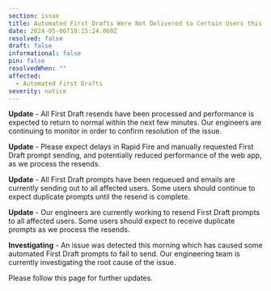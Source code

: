 ```yaml
---
section: issue
title: Automated First Drafts Were Not Delivered to Certain Users this Morning
date: 2024-05-06T10:15:24.060Z
resolved: false
draft: false
informational: false
pin: false
resolvedWhen: ""
affected:
  - Automated First Drafts
severity: notice
---
```

**U﻿pdate** - All First Draft resends have been processed and performance is expected to return to normal within the next few minutes. Our engineers are continuing to monitor in order to confirm resolution of the issue.

**U﻿pdate** - Please expect delays in Rapid Fire and manually requested First Draft prompt sending, and potentially reduced performance of the web app, as we process the resends.

**U﻿pdate** - All First Draft prompts have been requeued and emails are currently sending out to all affected users. Some users should continue to expect duplicate prompts until the resend is complete.

**Update** - Our engineers are currently working to resend First Draft prompts to all affected users. Some users should expect to receive duplicate prompts as we process the resends.

**I﻿nvestigating** - An issue was detected this morning which has caused some automated First Draft prompts to fail to send. Our engineering team is currently investigating the root cause of the issue.

P﻿lease follow this page for further updates.